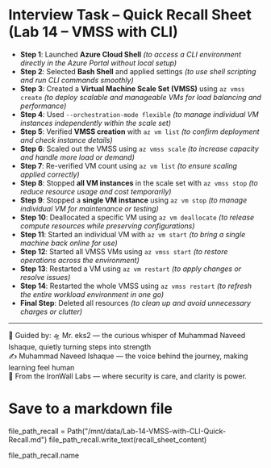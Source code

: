 # Interview Task – Quick Recall Sheet (Lab 14 – VMSS with CLI)

- **Step 1**: Launched **Azure Cloud Shell** *(to access a CLI environment directly in the Azure Portal without local setup)*
- **Step 2**: Selected **Bash Shell** and applied settings *(to use shell scripting and run CLI commands smoothly)*
- **Step 3**: Created a **Virtual Machine Scale Set (VMSS)** using `az vmss create` *(to deploy scalable and manageable VMs for load balancing and performance)*
- **Step 4**: Used `--orchestration-mode flexible` *(to manage individual VM instances independently within the scale set)*
- **Step 5**: Verified **VMSS creation** with `az vm list` *(to confirm deployment and check instance details)*
- **Step 6**: Scaled out the VMSS using `az vmss scale` *(to increase capacity and handle more load or demand)*
- **Step 7**: Re-verified VM count using `az vm list` *(to ensure scaling applied correctly)*
- **Step 8**: Stopped **all VM instances** in the scale set with `az vmss stop` *(to reduce resource usage and cost temporarily)*
- **Step 9**: Stopped a **single VM instance** using `az vm stop` *(to manage individual VM for maintenance or testing)*
- **Step 10**: Deallocated a specific VM using `az vm deallocate` *(to release compute resources while preserving configurations)*
- **Step 11**: Started an individual VM with `az vm start` *(to bring a single machine back online for use)*
- **Step 12**: Started all VMSS VMs using `az vmss start` *(to restore operations across the environment)*
- **Step 13**: Restarted a VM using `az vm restart` *(to apply changes or resolve issues)*
- **Step 14**: Restarted the whole VMSS using `az vmss restart` *(to refresh the entire workload environment in one go)*
- **Final Step**: Deleted all resources *(to clean up and avoid unnecessary charges or clutter)*

________________________________________
🧾 Guided by:
🛸 Mr. eks2 — the curious whisper of Muhammad Naveed Ishaque, quietly turning steps into strength  
✍️ Muhammad Naveed Ishaque — the voice behind the journey, making learning feel human  
🔐 From the IronWall Labs — where security is care, and clarity is power.


# Save to a markdown file
file_path_recall = Path("/mnt/data/Lab-14-VMSS-with-CLI-Quick-Recall.md")
file_path_recall.write_text(recall_sheet_content)

file_path_recall.name
